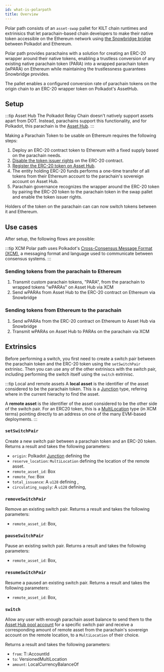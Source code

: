 ```yaml
---
id: what-is-polarpath
title: Overview
---
```


Polar path consists of an `asset-swap` pallet for KILT chain runtimes and extrinisics that let parachain-based chain developers to make their native token accessible on the Ethereum network using [the Snowbridge bridge](https://docs.snowbridge.network) between Polkadot and Ethereum.

Polar path provides parachains with a solution for creating an ERC-20 wrapper around their native tokens, enabling a trustless conversion of any existing native parachain token (PARA) into a wrapped parachain token (wPARA) on Ethereum while maintaining the trustlessness guarantees Snowbridge provides.

The pallet enables a configured conversion rate of parachain tokens on the origin chain to an ERC-20 wrapper token on Polkadot's AssetHub.

## Setup

:::tip Asset Hub
The Polkadot Relay Chain doesn't natively support assets apart from DOT. Instead, parachains support this functionality, and for Polkadot, this parachain is the [Asset Hub](https://wiki.polkadot.network/docs/build-integrate-assets).
:::

Making a Parachain Token to be usable on Ethereum requires the following steps:

1. Deploy an ERC-20 contract token to Ethereum with a fixed supply based on the parachain needs.
2. [Disable the token issuer rights](https://ethereum.org/en/guides/how-to-revoke-token-access/) on the ERC-20 contract.
3. [Register the ERC-20 token on Asset Hub](https://wiki.polkadot.network/docs/learn-assets#creation-and-management).
4. The entity holding ERC-20 funds performs a one-time transfer of all tokens from their Ethereum account to the parachain's sovereign account on Asset Hub.
5. Parachain governance recognizes the wrapper around the ERC-20 token by pairing the ERC-20 token to the parachain token in the swap pallet and enable the token issuer rights.

Holders of the token on the parachain can can now switch tokens between it and Ethereum.

## Use cases

After setup, the following flows are possible:

:::tip XCM
Polar path uses Polkadot's [Cross-Consensus Message Format (XCM)](https://wiki.polkadot.network/docs/learn-xcm), a messaging format and language used to communicate between consensus systems.
:::

### Sending tokens from the parachain to Ethereum

1. Transmit custom parachain tokens, "PARA", from the parachain to wrapped tokens "wPARAs" on Asset Hub via XCM
2. Send wPARAs from Asset Hub to the ERC-20 contract on Ethereum via Snowbridge

### Sending tokens from Ethereum to the parachain

1. Send wPARAs from the ERC-20 contract on Ethereum to Asset Hub via Snowbridge
2. Transmit wPARAs on Asset Hub to PARAs on the parachain via XCM

## Extrinsics

Before performing a switch, you first need to create a switch pair between the parachain token and the ERC-20 token using the `setSwitchPair` extrinisc. Then you can use any of the other extriniscs with the switch pair, including performing the switch itself using the `switch` extrinisc.

:::tip Local and remote assets
A **local asset** is the identifier of the asset considered to be the parachain token.
This is a [Junction](https://wiki.polkadot.network/docs/learn/xcm/fundamentals/multilocation-junctions) type, refering where in the current hierachy to find the asset.

A **remote asset** is the identifier of the asset considered to be the other side of the switch pair.
For an ERC20 token, this is a [MultiLocation](https://wiki.polkadot.network/docs/learn/xcm/fundamentals/multilocation-summary) type (in XCM terms) pointing directly to an address on one of the many EVM-based deployments.
:::

### `setSwitchPair`

Create a new switch pair between a parachain token and an ERC-20 token. Returns a result and takes the following parameters:

-   `origin`: Polkadot [Junction](https://wiki.polkadot.network/docs/learn/xcm/fundamentals/multilocation-junctions) defining the
-   `reserve_location`: `MultiLocation` defining the location of the remote asset.
-   `remote_asset_id`: Box<VersionedAssetId>
-   `remote_fee`: Box<VersionedMultiAsset>
-   `total_issuance`: A `u128` defining ,
-   `circulating_supply`: A `u128` defining,

### `removeSwitchPair`

Remove an existing switch pair. Returns a result and takes the following parameters:

-   `remote_asset_id`: Box<VersionedAssetId>,

### `pauseSwitchPair`

Pause an existing switch pair. Returns a result and takes the following parameters:

-   `remote_asset_id`: Box<VersionedAssetId>,

### `resumeSwitchPair`

Resume a paused an existing switch pair. Returns a result and takes the following parameters:

-   `remote_asset_id`: Box<VersionedAssetId>,

### `switch`

Allow any user with enough parachain asset balance to send them to the [Asset Hub pool account](https://docs.rs/pallet-asset-conversion/latest/pallet_asset_conversion/pallet/struct.Pallet.html#method.create_pool) for a specific switch pair and receive a corresponding amount of remote asset from the parachain's sovereign account on the remote location, to a `MultiLocation` of their choice.

Returns a result and takes the following parameters:

-   `from`: T::AccountId
-   `to`: VersionedMultiLocation
-   `amount`: LocalCurrencyBalanceOf<T>
